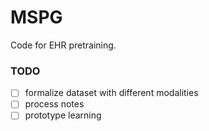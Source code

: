 # MSPG

Code for EHR pretraining.

### TODO

- [ ] formalize dataset with different modalities
- [ ] process notes
- [ ] prototype learning